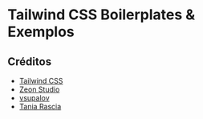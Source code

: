 # Tailwind CSS Boilerplates & Exemplos



## Créditos

- [Tailwind CSS](https://tailwindcss.com)
- [Zeon Studio](https://zeon.studio)
- [vsupalov](https://vsupalov.com/tailwind-with-static-site)
- [Tania Rascia](https://www.taniarascia.com/basic-html5-file)